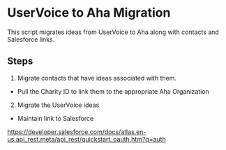 # UserVoice to Aha Migration
This script migrates ideas from UserVoice to Aha along with contacts and Salesforce links.

## Steps
1. Migrate contacts that have ideas associated with them.
  - Pull the Charity ID to link them to the appropriate Aha Organization
2. Migrate the UserVoice ideas
  - Maintain link to Salesforce

  https://developer.salesforce.com/docs/atlas.en-us.api_rest.meta/api_rest/quickstart_oauth.htm?q=auth